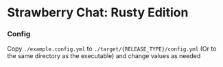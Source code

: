 # Strawberry Chat: Rusty Edition

### Config
Copy `./example.config.yml` to `./target/{RELEASE_TYPE}/config.yml` (Or to the same directory as the executable) 
and change values as needed